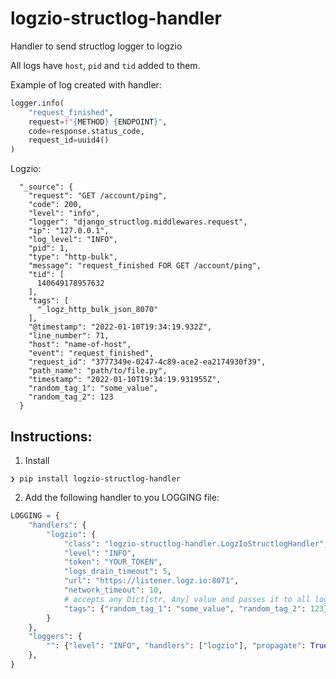 # logzio-structlog-handler

Handler to send structlog logger to logzio

All logs have `host`, `pid` and `tid` added to them.

Example of log created with handler:

```python
logger.info(
    "request_finished",
    request=f"{METHOD} {ENDPOINT}",
    code=response.status_code,
    request_id=uuid4()
)
```
Logzio:
```shell
  "_source": {
    "request": "GET /account/ping",
    "code": 200,
    "level": "info",
    "logger": "django_structlog.middlewares.request",
    "ip": "127.0.0.1",
    "log_level": "INFO",
    "pid": 1,
    "type": "http-bulk",
    "message": "request_finished FOR GET /account/ping",
    "tid": [
      140649178957632
    ],
    "tags": [
      "_logz_http_bulk_json_8070"
    ],
    "@timestamp": "2022-01-10T19:34:19.932Z",
    "line_number": 71,
    "host": "name-of-host",
    "event": "request_finished",
    "request_id": "3777349e-0247-4c89-ace2-ea2174930f39",
    "path_name": "path/to/file.py",
    "timestamp": "2022-01-10T19:34:19.931955Z",
    "random_tag_1": "some_value",
    "random_tag_2": 123
  }
```

## Instructions:

1. Install

```shell
❯ pip install logzio-structlog-handler
```

2. Add the following handler to you LOGGING file:

```python    
LOGGING = {
    "handlers": {
        "logzio": {
            "class": "logzio-structlog-handler.LogzIoStructlogHandler",
            "level": "INFO",
            "token": "YOUR_TOKEN",
            "logs_drain_timeout": 5,
            "url": "https://listener.logz.io:8071",
            "network_timeout": 10,
            # accepts any Dict[str, Any] value and passes it to all logs
            "tags": {"random_tag_1": "some_value", "random_tag_2": 123},
        }
    },
    "loggers": {
        "": {"level": "INFO", "handlers": ["logzio"], "propagate": True},
    },
}   
```

